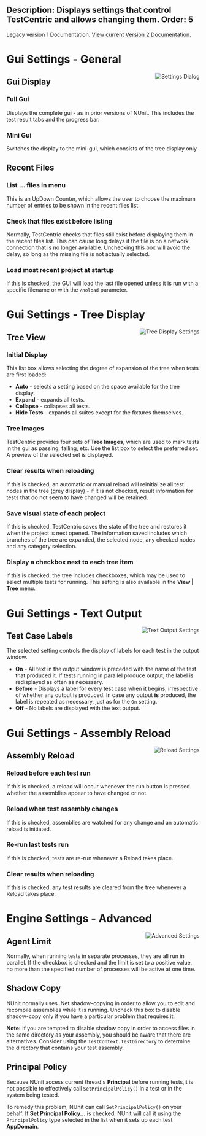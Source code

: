 Description: Displays settings that control TestCentric and allows changing them.
Order: 5
---

<!-- Page-specific styles -->
<style>
  img {float:right; margin-left: 20px; margin-bottom: 20px; max-width: 500px}
</style>

<div class="notice">
    Legacy version 1 Documentation. <a href="/testcentric-runner/">View current Version 2 Documentation.</a>
</div>

# Gui Settings - General

![Settings Dialog](../img/generalSettings.png)

## Gui Display

### Full Gui
Displays the complete gui - as in prior versions of NUnit. This includes the test result tabs and the progress bar.

### Mini Gui
Switches the display to the mini-gui, which consists of the tree display only.

## Recent Files

### List ... files in menu
This is an UpDown Counter, which allows the user to choose the maximum number of entries to be shown in the recent files list.

### Check that files exist before listing

Normally, TestCentric checks that files still exist before
displaying them in the recent files list. This can cause long delays if the
file is on a network connection that is no longer available. Unchecking
this box will avoid the delay, so long as the missing file is not actually selected.

### Load most recent project at startup

If this is checked, the GUI will load the last file opened unless it is run with a specific filename or with the `/noload` parameter.

<!-- Gui Settings - Tree Display -->

# Gui Settings - Tree Display

![Tree Display Settings](../img/treeDisplaySettings.png)

## Tree View

### Initial Display

This list box allows selecting the degree of expansion of the tree when tests are first loaded:

* **Auto** - selects a setting based on the space available for the tree display.
* **Expand** - expands all tests.
* **Collapse** - collapses all tests.
* **Hide Tests** - expands all suites except for the fixtures themselves.

### Tree Images

TestCentric provides four sets of <b>Tree Images</b>, which are used to mark tests in the gui as passing, failing, etc. Use the list box to select the preferred set. A preview of the selected set is displayed.

### Clear results when reloading

If this is checked, an automatic or manual reload will reinitialize all test nodes in the tree (grey display) - if it is not checked, result information for tests that do not seem to have changed will be retained.

### Save visual state of each project

If this is checked, TestCentric saves the state of the tree and restores it when the project is next opened. The information saved includes which branches of the tree are expanded, the selected node, any checked nodes and any category selection.

### Display a checkbox next to each tree item

If this is checked, the tree includes checkboxes, which may be used to select multiple tests for running. This setting is also available in the **View | Tree** menu.

<!-- Gui Settings - Text Output -->

# Gui Settings - Text Output

![Text Output Settings](../img/textOutputSettings.png)

## Test Case Labels

The selected setting controls the display of labels for each test in the output window.

* **On** - All text in the output window is preceded with the name
of the test that produced it. If tests running in parallel produce output, the label is redisplayed as often as necessary.
* **Before** - Displays a label for every test case when it begins, irrespective of whether any output is produced. In case any output __is__ produced, the label is repeated as necessary, just as for the `On` setting.
* **Off** - No labels are displayed with the text output.

<!-- Gui Settings - Assembly Reload -->

# Gui Settings - Assembly Reload

![Reload Settings](../img/assemblyReloadSettings.png)

## Assembly Reload

### Reload before each test run

If this is checked, a reload will occur whenever the run button is
pressed whether the assemblies appear to have changed or not.

### Reload when test assembly changes

If this is checked, assemblies are watched for any change and
an automatic reload is initiated.

### Re-run last tests run

If this is checked, tests are re-run whenever a Reload takes place.

### Clear results when reloading

If this is checked, any test results are cleared from the tree whenever a Reload takes place.

# Engine Settings - Advanced

![Advanced Settings](../img/advancedSettings.png)

## Agent Limit

Normally, when running tests in separate processes, they are all run in parallel. If the checkbox is checked and the limit is set to a positive value, no more than the specified number of processes will be active at one time.

## Shadow Copy

NUnit normally uses .Net shadow-copying in order to allow you to edit and recompile assemblies while it is running. Uncheck this box to disable shadow-copy only if you have a particular problem that requires it.

**Note:** If you are tempted to disable shadow copy in order to access files in the same directory as your assembly, you should be aware that there are alternatives. Consider using the `TestContext.TestDirectory` to determine the directory that contains your test assembly.

## Principal Policy

Because NUnit access current thread's **Principal** before running tests,it is not possible to effectively call `SetPrincipalPolicy()` in a test or in the system being tested.

To remedy this problem, NUnit can call `SetPrincipalPolicy()` on your behalf. If **Set Principal Policy...** is checked, NUnit will call it using the `PrincipalPolicy` type selected in the list when it sets up each test **AppDomain**.
